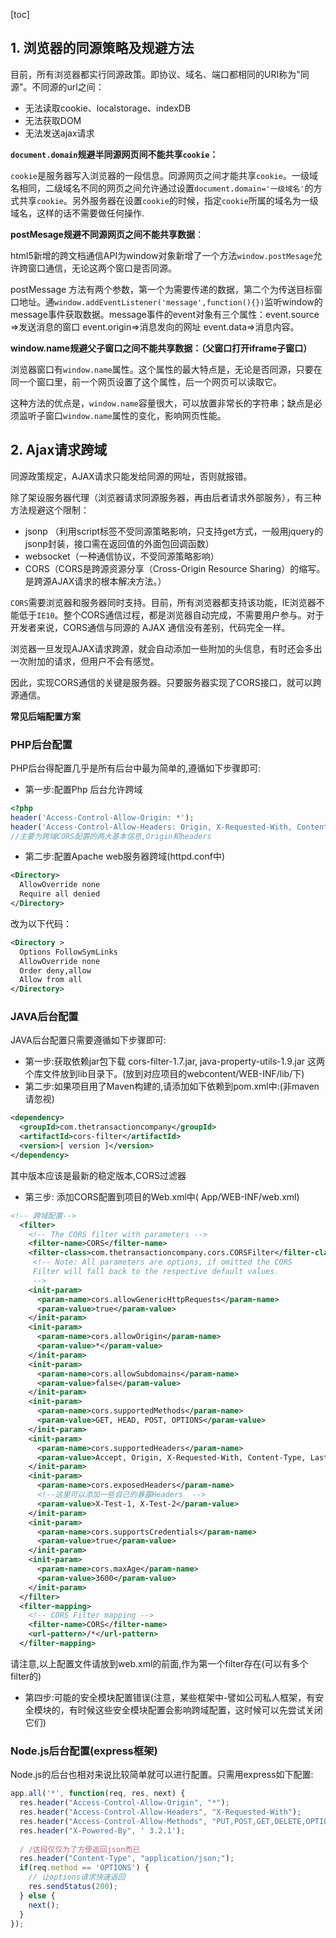 [toc]
##  1. 浏览器的同源策略及规避方法

目前，所有浏览器都实行同源政策。即协议、域名、端口都相同的URI称为"同源"。不同源的url之间：

* 无法读取cookie、localstorage、indexDB
* 无法获取DOM
* 无法发送ajax请求

**`document.domain`规避半同源网页间不能共享`cookie`：**

`cookie`是服务器写入浏览器的一段信息。同源网页之间才能共享`cookie`。一级域名相同，二级域名不同的网页之间允许通过设置`document.domain='一级域名'`的方式共享`cookie`。另外服务器在设置`cookie`的时候，指定`cookie`所属的域名为一级域名，这样的话不需要做任何操作.

**postMesage规避不同源网页之间不能共享数据**：

html5新增的跨文档通信API为window对象新增了一个方法`window.postMesage`允许跨窗口通信，无论这两个窗口是否同源。

postMessage 方法有两个参数，第一个为需要传递的数据，第二个为传送目标窗口地址。通`window.addEventListener('message',function(){})`监听window的message事件获取数据。message事件的event对象有三个属性：event.source =>发送消息的窗口  event.origin=>消息发向的网址  event.data=>消息内容。 

**window.name规避父子窗口之间不能共享数据：（父窗口打开iframe子窗口）**

浏览器窗口有`window.name`属性。这个属性的最大特点是，无论是否同源，只要在同一个窗口里，前一个网页设置了这个属性，后一个网页可以读取它。

这种方法的优点是，`window.name`容量很大，可以放置非常长的字符串；缺点是必须监听子窗口`window.name`属性的变化，影响网页性能。     

## 2. Ajax请求跨域

同源政策规定，AJAX请求只能发给同源的网址，否则就报错。

除了架设服务器代理（浏览器请求同源服务器，再由后者请求外部服务），有三种方法规避这个限制：

* jsonp （利用script标签不受同源策略影响，只支持get方式，一般用jquery的jsonp封装，接口需在返回值的外面包回调函数）
* websocket（一种通信协议，不受同源策略影响）
* CORS（CORS是跨源资源分享（Cross-Origin Resource Sharing）的缩写。是跨源AJAX请求的根本解决方法。）

`CORS`需要浏览器和服务器同时支持。目前，所有浏览器都支持该功能，IE浏览器不能低于`IE10`。整个CORS通信过程，都是浏览器自动完成，不需要用户参与。对于开发者来说，CORS通信与同源的 AJAX 通信没有差别，代码完全一样。

浏览器一旦发现AJAX请求跨源，就会自动添加一些附加的头信息，有时还会多出一次附加的请求，但用户不会有感觉。

因此，实现CORS通信的关键是服务器。只要服务器实现了CORS接口，就可以跨源通信。

**常见后端配置方案**
### PHP后台配置

PHP后台得配置几乎是所有后台中最为简单的,遵循如下步骤即可:

* 第一步:配置Php 后台允许跨域

```php
<?php
header('Access-Control-Allow-Origin: *');
header('Access-Control-Allow-Headers: Origin, X-Requested-With, Content-Type, Accept');
//主要为跨域CORS配置的两大基本信息,Origin和headers
```
* 第二步:配置Apache web服务器跨域(httpd.conf中)

```xml
<Directory>
  AllowOverride none
  Require all denied
</Directory>
```
改为以下代码：

```xml
<Directory >
  Options FollowSymLinks
  AllowOverride none
  Order deny,allow
  Allow from all
</Directory>
```

### JAVA后台配置

JAVA后台配置只需要遵循如下步骤即可:

* 第一步:获取依赖jar包下载 cors-filter-1.7.jar, java-property-utils-1.9.jar 这两个库文件放到lib目录下。(放到对应项目的webcontent/WEB-INF/lib/下)
* 第二步:如果项目用了Maven构建的,请添加如下依赖到pom.xml中:(非maven请忽视)

```xml
<dependency>
  <groupId>com.thetransactioncompany</groupId>
  <artifactId>cors-filter</artifactId>
  <version>[ version ]</version>
</dependency>
```

其中版本应该是最新的稳定版本,CORS过滤器

* 第三步: 添加CORS配置到项目的Web.xml中( App/WEB-INF/web.xml)
```xml
<!-- 跨域配置-->  
  <filter>
    <!-- The CORS filter with parameters -->
    <filter-name>CORS</filter-name>
    <filter-class>com.thetransactioncompany.cors.CORSFilter</filter-class>    
     <!-- Note: All parameters are options, if omitted the CORS
     Filter will fall back to the respective default values.
     -->
    <init-param>
      <param-name>cors.allowGenericHttpRequests</param-name>
      <param-value>true</param-value>
    </init-param> 
    <init-param>
      <param-name>cors.allowOrigin</param-name>
      <param-value>*</param-value>
    </init-param>
    <init-param>
      <param-name>cors.allowSubdomains</param-name>
      <param-value>false</param-value>
    </init-param>
    <init-param>
      <param-name>cors.supportedMethods</param-name>
      <param-value>GET, HEAD, POST, OPTIONS</param-value>
    </init-param>    
    <init-param>
      <param-name>cors.supportedHeaders</param-name>
      <param-value>Accept, Origin, X-Requested-With, Content-Type, Last-Modified</param-value>
    </init-param>
    <init-param>
      <param-name>cors.exposedHeaders</param-name>
      <!--这里可以添加一些自己的暴露Headers  -->
      <param-value>X-Test-1, X-Test-2</param-value>
    </init-param>
    <init-param>
      <param-name>cors.supportsCredentials</param-name>
      <param-value>true</param-value>
    </init-param>
    <init-param>
      <param-name>cors.maxAge</param-name>
      <param-value>3600</param-value>
    </init-param>
  </filter>
  <filter-mapping>
    <!-- CORS Filter mapping -->
    <filter-name>CORS</filter-name>
    <url-pattern>/*</url-pattern>
  </filter-mapping>
```

请注意,以上配置文件请放到web.xml的前面,作为第一个filter存在(可以有多个filter的)

* 第四步:可能的安全模块配置错误(注意，某些框架中-譬如公司私人框架，有安全模块的，有时候这些安全模块配置会影响跨域配置，这时候可以先尝试关闭它们)


### Node.js后台配置(express框架)

Node.js的后台也相对来说比较简单就可以进行配置。只需用express如下配置:

```js
app.all('*', function(req, res, next) {
  res.header("Access-Control-Allow-Origin", "*");
  res.header("Access-Control-Allow-Headers", "X-Requested-With");
  res.header("Access-Control-Allow-Methods", "PUT,POST,GET,DELETE,OPTIONS");
  res.header("X-Powered-By", ' 3.2.1');
  
  / /这段仅仅为了方便返回json而已
  res.header("Content-Type", "application/json;");
  if(req.method == 'OPTIONS') {
    // 让options请求快速返回
    res.sendStatus(200);
  } else {
    next();
  }
});
```